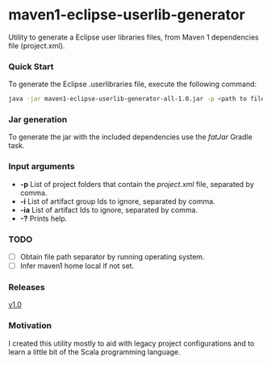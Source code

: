 # maven1-eclipse-userlib-generator
Utility to generate a Eclipse user libraries files, from Maven 1 dependencies file (project.xml).

### Quick Start

To generate the Eclipse .userlibraries file, execute the following command:

```bash
java -jar maven1-eclipse-userlib-generator-all-1.0.jar -p <path to file folder where project.xml is located> >> project.userlibraries
```

### Jar generation

To generate the jar with the included dependencies use the *fatJar* Gradle task.

### Input arguments

* **-p** List of project folders that contain the *project.xml* file, separated by comma.
* **-i** List of artifact group Ids to ignore, separated by comma.
* **-ia** List of artifact Ids to ignore, separated by comma.
* **-?** Prints help.

### TODO

- [ ] Obtain file path separator by running operating system.
- [ ] Infer maven1 home local if not set.

### Releases

[v1.0](https://github.com/aromeroj/maven1-eclipse-userlib-generator/releases/download/v1.0/maven1-eclipse-userlib-generator-all-1.0.jar)

### Motivation

I created this utility mostly to aid with legacy project configurations and to learn a little bit of the Scala programming language.
